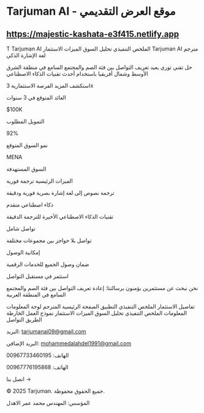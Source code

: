 # Tarjuman AI - موقع العرض التقديمي

https://majestic-kashata-e3f415.netlify.app
---

T
Tarjuman AI
الملخص التنفيذي
تحليل السوق
الميزات
الاستثمار
Tarjuman AI
مترجم لغة الإشارة الذكي

حل تقني ثوري يعيد تعريف التواصل بين فئة الصم والمجتمع السامع في منطقة الشرق الأوسط وشمال أفريقيا باستخدام أحدث تقنيات الذكاء الاصطناعي

استكشف المزيد
الفرصة الاستثمارية
3x

العائد المتوقع في 3 سنوات

$100K

التمويل المطلوب

92%

نمو السوق المتوقع

MENA

السوق المستهدفة

الميزات الرئيسية
ترجمة فورية

ترجمة نصوص إلى لغة إشارة بصرية فورية ودقيقة

ذكاء اصطناعي متقدم

تقنيات الذكاء الاصطناعي الأخيرة للترجمة الدقيقة

تواصل شامل

تواصل بلا حواجز بين مجموعات مختلفة

إمكانية الوصول

ضمان وصول الجميع للخدمات الرقمية

استثمر في مستقبل التواصل

نحن نبحث عن مستثمرين يؤمنون برسالتنا: إعادة تعريف التواصل بين فئة الصم والمجتمع السامع في المنطقة العربية

تفاصيل الاستثمار
الملخص التنفيذي
التطبيق
الصفحة الرئيسية
المترجم
لوحة المعلومات
المعلومات
الملخص التنفيذي
تحليل السوق
الميزات
الاستثمار
نموذج العمل
الخارطة الطريق
التواصل

البريد: tarjumanai09@gmail.com

البريد الإضافي: mohammedalahdel1991@gmail.com

الهاتف: 00967733460195

الهاتف: 00967776195868

اتصل بنا →

© 2025 Tarjuman. جميع الحقوق محفوظة.

المؤسس: المهندس محمد عمر الاهدل